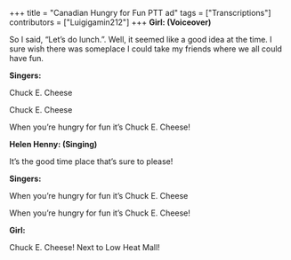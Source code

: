 +++
title = "Canadian Hungry for Fun PTT ad"
tags = ["Transcriptions"]
contributors = ["Luigigamin212"]
+++
**Girl: (Voiceover)**

So I said, “Let’s do lunch.”. Well, it seemed like a good idea at the time. I sure wish there was someplace I could take my friends where we all could have fun.

**Singers:**

Chuck E. Cheese 

Chuck E. Cheese 

When you’re hungry for fun it’s Chuck E. Cheese! 

**Helen Henny: (Singing)**

It’s the good time place that’s sure to please!

**Singers:**

When you’re hungry for fun it’s Chuck E. Cheese 

When you’re hungry for fun it’s Chuck E. Cheese!

**Girl:**

Chuck E. Cheese! Next to Low Heat Mall! 
